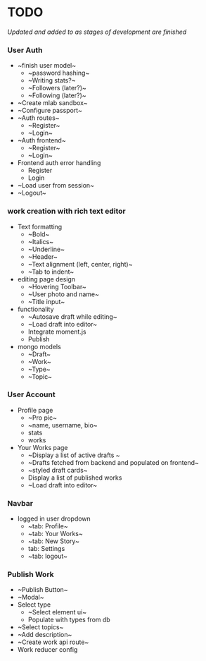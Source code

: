# TODO
*Updated and added to as stages of development are finished*

### User Auth
* ~finish user model~
  * ~password hashing~
  * ~Writing stats?~
  * ~Followers (later?)~
  * ~Following (later?)~
* ~Create mlab sandbox~
* ~Configure passport~
* ~Auth routes~
  * ~Register~
  * ~Login~
* ~Auth frontend~
  * ~Register~
  * ~Login~
* Frontend auth error handling
  * Register
  * Login
* ~Load user from session~
* ~Logout~

### work creation with rich text editor
* Text formatting
    * ~Bold~
    * ~Italics~
    * ~Underline~
    * ~Header~
    * ~Text alignment (left, center, right)~
    * ~Tab to indent~
* editing page design
    * ~Hovering Toolbar~
    * ~User photo and name~
    * ~Title input~
* functionality
    * ~Autosave draft while editing~
    * ~Load draft into editor~
    * Integrate moment.js
    * Publish
* mongo models
    * ~Draft~
    * ~Work~
    * ~Type~
    * ~Topic~

### User Account
* Profile page
    * ~Pro pic~
    * ~name, username, bio~
    * stats
    * works
* Your Works page
    * ~Display a list of active drafts ~
     * ~Drafts fetched from backend and populated on frontend~
     * ~styled draft cards~
    * Display a list of published works
    * ~Load draft into editor~

### Navbar
* logged in user dropdown
    * ~tab: Profile~
    * ~tab: Your Works~
    * ~tab: New Story~
    * tab: Settings
    * ~tab: logout~

### Publish Work
* ~Publish Button~
* ~Modal~
* Select type
    * ~Select element ui~
    * Populate with types from db
* ~Select topics~
* ~Add description~
* ~Create work api route~
* Work reducer config

